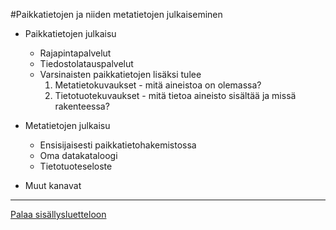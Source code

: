 #Paikkatietojen ja niiden metatietojen julkaiseminen

* Paikkatietojen julkaisu 
  - Rajapintapalvelut 
  - Tiedostolatauspalvelut
  - Varsinaisten paikkatietojen lisäksi tulee 
    1. Metatietokuvaukset - mitä aineistoa on olemassa?
    2. Tietotuotekuvaukset - mitä tietoa aineisto sisältää ja missä rakenteessa?

* Metatietojen julkaisu
  - Ensisijaisesti paikkatietohakemistossa
  - Oma datakataloogi
  - Tietotuoteseloste

* Muut kanavat

-----
[Palaa sisällysluetteloon](Sisällysluettelo.md)
